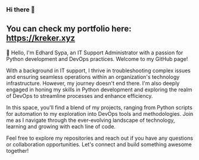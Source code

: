 ### Hi there 👋

## You can check my portfolio here: https://kreker.xyz

👋 Hello, I'm Edhard Sypa, an IT Support Administrator with a passion for Python development and DevOps practices. Welcome to my GitHub page!

With a background in IT support, I thrive in troubleshooting complex issues and ensuring seamless operations within an organization's technology infrastructure. However, my journey doesn't end there. I'm also deeply engaged in honing my skills in Python development and exploring the realm of DevOps to streamline processes and enhance efficiency.

In this space, you'll find a blend of my projects, ranging from Python scripts for automation to my exploration into DevOps tools and methodologies. Join me as I navigate through the ever-evolving landscape of technology, learning and growing with each line of code.

Feel free to explore my repositories and reach out if you have any questions or collaboration opportunities. Let's connect and build something awesome together!

<!--
**kreker783/kreker783** is a ✨ _special_ ✨ repository because its `README.md` (this file) appears on your GitHub profile.

Here are some ideas to get you started:

- 🔭 I’m currently working on ...
- 🌱 I’m currently learning ...
- 👯 I’m looking to collaborate on ...
- 🤔 I’m looking for help with ...
- 💬 Ask me about ...
- 📫 How to reach me: ...
- 😄 Pronouns: ...
- ⚡ Fun fact: ...
-->
